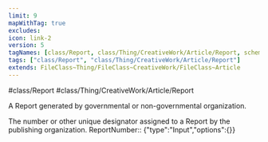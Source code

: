 ```yaml
---
limit: 9
mapWithTag: true
excludes:
icon: link-2
version: 5
tagNames: [class/Report, class/Thing/CreativeWork/Article/Report, schema-org/Report]
tags: ["class/Report", "class/Thing/CreativeWork/Article/Report"]
extends: FileClass~Thing/FileClass~CreativeWork/FileClass~Article
---
```


#class/Report
#class/Thing/CreativeWork/Article/Report


A Report generated by governmental or non-governmental organization.


The number or other unique designator assigned to a Report by the publishing organization.
ReportNumber:: {"type":"Input","options":{}}
